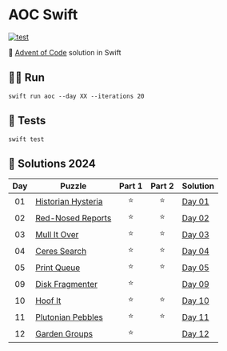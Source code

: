 # AOC Swift
[![test](https://github.com/leohidalgo/aoc-swift/actions/workflows/test.yml/badge.svg)](https://github.com/leohidalgo/aoc-swift/actions/workflows/test.yml)

🎄 [Advent of Code](https://adventofcode.com) solution in Swift

## 🏃‍♂️ Run
```SHELL
swift run aoc --day XX --iterations 20
```

## 👷 Tests
```SHELL
swift test
```

## 🧩 Solutions 2024
| Day | Puzzle | Part 1 | Part 2 | Solution |
|:--:|--|:--:|:--:|--|
| 01 | [Historian Hysteria](https://adventofcode.com/2024/day/1) | ⭐️ | ⭐️ | [Day 01](Sources/AOC2024/Day01.swift) |
| 02 | [Red-Nosed Reports](https://adventofcode.com/2024/day/2)  | ⭐️ | ⭐️ | [Day 02](Sources/AOC2024/Day02.swift) |
| 03 | [Mull It Over](https://adventofcode.com/2024/day/3)       | ⭐️ | ⭐️ | [Day 03](Sources/AOC2024/Day03.swift) |
| 04 | [Ceres Search](https://adventofcode.com/2024/day/4)       | ⭐️ | ⭐️ | [Day 04](Sources/AOC2024/Day04.swift) |
| 05 | [Print Queue](https://adventofcode.com/2024/day/5)        | ⭐️ | ⭐️ | [Day 05](Sources/AOC2024/Day05.swift) |
| 09 | [Disk Fragmenter](https://adventofcode.com/2024/day/9)    | ⭐️ |    | [Day 09](Sources/AOC2024/Day09.swift) |
| 10 | [Hoof It](https://adventofcode.com/2024/day/10)           | ⭐️ | ⭐️ | [Day 10](Sources/AOC2024/Day10.swift) |
| 11 | [Plutonian Pebbles](https://adventofcode.com/2024/day/11) | ⭐️ | ⭐️ | [Day 11](Sources/AOC2024/Day11.swift) |
| 12 | [Garden Groups](https://adventofcode.com/2024/day/12)     | ⭐️ |    | [Day 12](Sources/AOC2024/Day12.swift) |

